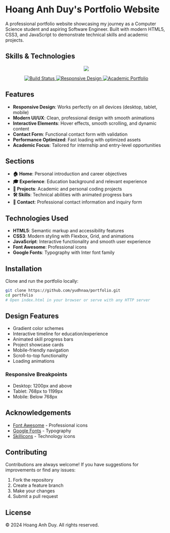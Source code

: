 # Hoang Anh Duy's Portfolio Website

A professional portfolio website showcasing my journey as a Computer Science student and aspiring Software Engineer. Built with modern HTML5, CSS3, and JavaScript to demonstrate technical skills and academic projects.

## Skills & Technologies

<p align="center">
    <img src="https://skillicons.dev/icons?i=html,css,js,git,github&theme=light" />
</p>

<p align="center">
    <a href="https://github.com/yudhnaa/portfolio">
        <img src="https://img.shields.io/badge/build-passing-brightgreen" alt="Build Status">
    </a>
    <a href="https://github.com/yudhnaa/portfolio">
        <img src="https://img.shields.io/badge/responsive-design-blue" alt="Responsive Design">
    </a>
    <a href="https://github.com/yudhnaa/portfolio">
        <img src="https://img.shields.io/badge/academic-portfolio-orange" alt="Academic Portfolio">
    </a>
</p>

## Features

- **Responsive Design**: Works perfectly on all devices (desktop, tablet, mobile)
- **Modern UI/UX**: Clean, professional design with smooth animations
- **Interactive Elements**: Hover effects, smooth scrolling, and dynamic content
- **Contact Form**: Functional contact form with validation
- **Performance Optimized**: Fast loading with optimized assets
- **Academic Focus**: Tailored for internship and entry-level opportunities

## Sections

- **🏠 Home**: Personal introduction and career objectives
- **🎓 Experience**: Education background and relevant experience
- **🚀 Projects**: Academic and personal coding projects
- **🛠️ Skills**: Technical abilities with animated progress bars
- **📧 Contact**: Professional contact information and inquiry form

## Technologies Used

- **HTML5**: Semantic markup and accessibility features
- **CSS3**: Modern styling with Flexbox, Grid, and animations
- **JavaScript**: Interactive functionality and smooth user experience
- **Font Awesome**: Professional icons
- **Google Fonts**: Typography with Inter font family

## Installation

Clone and run the portfolio locally:

```bash
git clone https://github.com/yudhnaa/portfolio.git
cd portfolio
# Open index.html in your browser or serve with any HTTP server
```

## Design Features

- Gradient color schemes
- Interactive timeline for education/experience
- Animated skill progress bars
- Project showcase cards
- Mobile-friendly navigation
- Scroll-to-top functionality
- Loading animations

### Responsive Breakpoints

- Desktop: 1200px and above
- Tablet: 768px to 1199px
- Mobile: Below 768px

## Acknowledgements

- [Font Awesome](https://fontawesome.com/) - Professional icons
- [Google Fonts](https://fonts.google.com/) - Typography
- [Skillicons](https://skillicons.dev/) - Technology icons

## Contributing

Contributions are always welcome! If you have suggestions for improvements or find any issues:

1. Fork the repository
2. Create a feature branch
3. Make your changes
4. Submit a pull request

## License

© 2024 Hoang Anh Duy. All rights reserved. 
